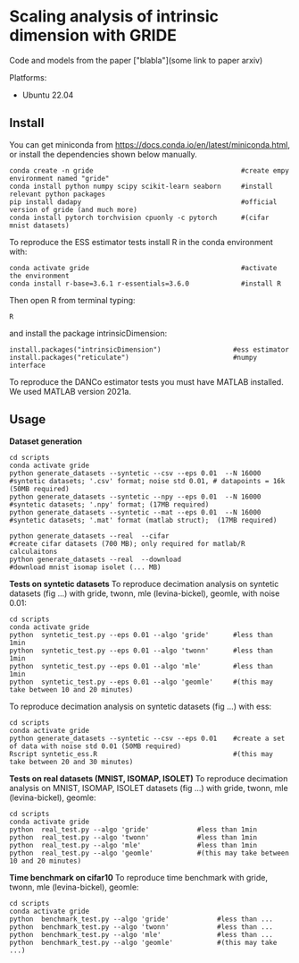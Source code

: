 # Scaling analysis of intrinsic dimension with GRIDE

Code and models from the paper ["blabla"](some link to paper arxiv)

Platforms:

- Ubuntu 22.04

## Install

You can get miniconda from https://docs.conda.io/en/latest/miniconda.html, or install the dependencies shown below manually.

```
conda create -n gride                                     #create empy environment named "gride"
conda install python numpy scipy scikit-learn seaborn     #install relevant python packages
pip install dadapy                                        #official version of gride (and much more)
conda install pytorch torchvision cpuonly -c pytorch      #(cifar mnist datasets)
```

To reproduce the ESS estimator tests install R in the conda environment with: 
```
conda activate gride                                      #activate the environment
conda install r-base=3.6.1 r-essentials=3.6.0             #install R 
```
Then open R from terminal typing:
```
R
```
and install the package intrinsicDimension:
```
install.packages("intrinsicDimension")                  #ess estimator
install.packages("reticulate")                          #numpy interface 
```
To reproduce the DANCo estimator tests you must have MATLAB installed. We used MATLAB version 2021a.


## Usage

**Dataset generation**
```
cd scripts
conda activate gride
python generate_datasets --syntetic --csv --eps 0.01  --N 16000   #syntetic datasets; '.csv' format; noise std 0.01, # datapoints = 16k (50MB required) 
python generate_datasets --syntetic --npy --eps 0.01  --N 16000   #syntetic datasets; '.npy' format; (17MB required)
python generate_datasets --syntetic --mat --eps 0.01  --N 16000   #syntetic datasets; '.mat' format (matlab struct);  (17MB required)

python generate_datasets --real  --cifar                          #create cifar datasets (700 MB); only required for matlab/R calculaitons
python generate_datasets --real  --download                       #download mnist isomap isolet (... MB)
```

**Tests on syntetic datasets**
To reproduce decimation analysis on syntetic datasets (fig ...) with gride, twonn, mle (levina-bickel), geomle, with noise 0.01:
```
cd scripts
conda activate gride
python  syntetic_test.py --eps 0.01 --algo 'gride'      #less than 1min
python  syntetic_test.py --eps 0.01 --algo 'twonn'      #less than 1min
python  syntetic_test.py --eps 0.01 --algo 'mle'        #less than 1min
python  syntetic_test.py --eps 0.01 --algo 'geomle'     #(this may take between 10 and 20 minutes)
```

To reproduce decimation analysis on syntetic datasets (fig ...) with ess:
```
cd scripts
conda activate gride
python generate_datasets --syntetic --csv --eps 0.01    #create a set of data with noise std 0.01 (50MB required)
Rscript syntetic_ess.R                                  #(this may take between 20 and 30 minutes)
```

**Tests on real datasets (MNIST, ISOMAP, ISOLET)**
To reproduce decimation analysis on MNIST, ISOMAP, ISOLET datasets (fig ...) with gride, twonn, mle (levina-bickel), geomle:
```
cd scripts
conda activate gride
python  real_test.py --algo 'gride'            #less than 1min
python  real_test.py --algo 'twonn'            #less than 1min
python  real_test.py --algo 'mle'              #less than 1min
python  real_test.py --algo 'geomle'           #(this may take between 10 and 20 minutes)
```


**Time benchmark on cifar10**
To reproduce time benchmark with gride, twonn, mle (levina-bickel), geomle:
```
cd scripts
conda activate gride
python  benchmark_test.py --algo 'gride'            #less than ...
python  benchmark_test.py --algo 'twonn'            #less than ...
python  benchmark_test.py --algo 'mle'              #less than ...
python  benchmark_test.py --algo 'geomle'           #(this may take ...)
```



